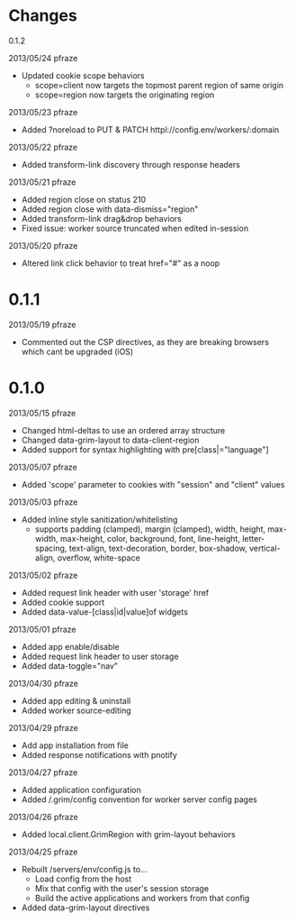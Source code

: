 Changes
=======
0.1.2

2013/05/24 pfraze

 - Updated cookie scope behaviors
   - scope=client now targets the topmost parent region of same origin
   - scope=region now targets the originating region


2013/05/23 pfraze

 - Added ?noreload to PUT & PATCH httpl://config.env/workers/:domain


2013/05/22 pfraze

 - Added transform-link discovery through response headers


2013/05/21 pfraze

 - Added region close on status 210
 - Added region close with data-dismiss="region"
 - Added transform-link drag&drop behaviors
 - Fixed issue: worker source truncated when edited in-session


2013/05/20 pfraze

 - Altered link click behavior to treat href="#" as a noop


0.1.1
=====

2013/05/19 pfraze

 - Commented out the CSP directives, as they are breaking browsers which cant be upgraded (iOS)


0.1.0
=====

2013/05/15 pfraze

 - Changed html-deltas to use an ordered array structure
 - Changed data-grim-layout to data-client-region
 - Added support for syntax highlighting with pre[class|="language"]


2013/05/07 pfraze

 - Added 'scope' parameter to cookies with "session" and "client" values


2013/05/03 pfraze

 - Added inline style sanitization/whitelisting
   - supports padding (clamped), margin (clamped), width, height, max-width, max-height, color, background, font, line-height, letter-spacing, text-align, text-decoration, border, box-shadow, vertical-align, overflow, white-space


2013/05/02 pfraze
 
 - Added request link header with user 'storage' href
 - Added cookie support
 - Added data-value-[class|id|value]of widgets


2013/05/01 pfraze

 - Added app enable/disable
 - Added request link header to user storage
 - Added data-toggle="nav"


2013/04/30 pfraze
 
 - Added app editing & uninstall
 - Added worker source-editing


2013/04/29 pfraze

 - Add app installation from file
 - Added response notifications with pnotify


2013/04/27 pfraze

 - Added application configuration
 - Added /.grim/config convention for worker server config pages


2013/04/26 pfraze

 - Added local.client.GrimRegion with grim-layout behaviors


2013/04/25 pfraze

 - Rebuilt /servers/env/config.js to...
   - Load config from the host
   - Mix that config with the user's session storage
   - Build the active applications and workers from that config
 - Added data-grim-layout directives